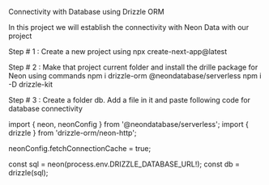 Connectivity with Database using Drizzle ORM

In this project we will establish the connectivity with Neon Data with our project

Step # 1 : Create a new project using npx create-next-app@latest

Step # 2 : Make that project current folder and install the drille package for Neon using commands
npm i drizzle-orm @neondatabase/serverless
npm i -D drizzle-kit

Step # 3 : Create a folder db. Add a file in it and paste following code for database connectivity

import { neon, neonConfig } from '@neondatabase/serverless';
import { drizzle } from 'drizzle-orm/neon-http';

neonConfig.fetchConnectionCache = true;

const sql = neon(process.env.DRIZZLE_DATABASE_URL!);
const db = drizzle(sql);
